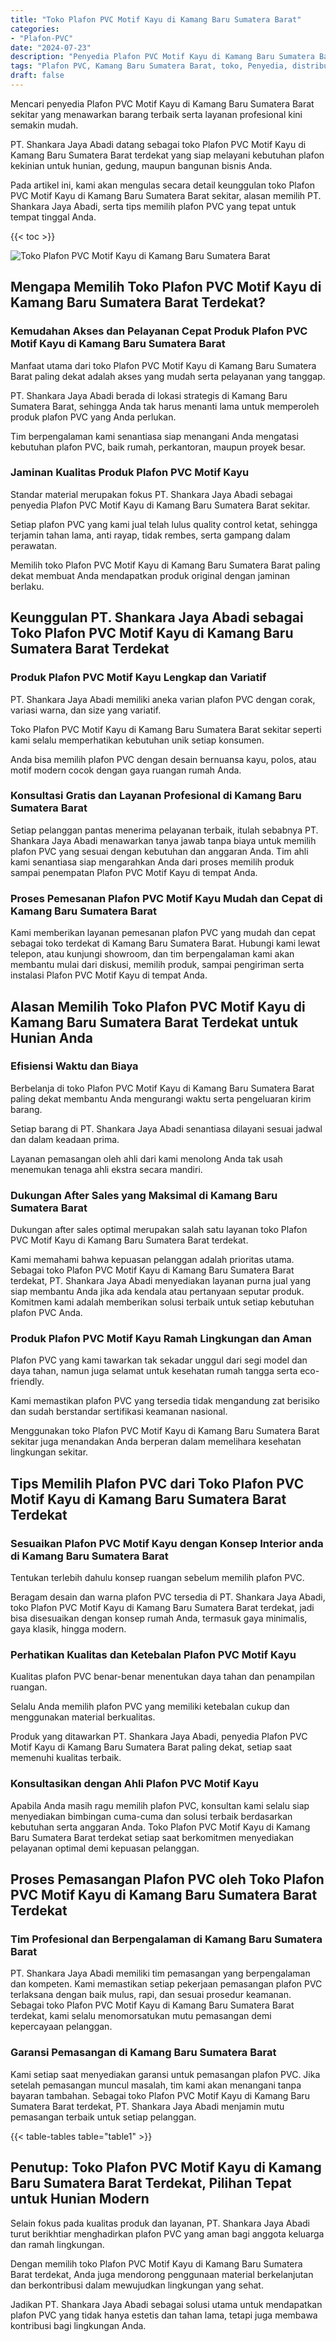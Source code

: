 ```yaml
---
title: "Toko Plafon PVC Motif Kayu di Kamang Baru Sumatera Barat"
categories: 
- "Plafon-PVC"
date: "2024-07-23"
description: "Penyedia Plafon PVC Motif Kayu di Kamang Baru Sumatera Barat untuk rumah, office, dan toko. Plafon unggulan, beragam motif, warna modern, beserta jasa pemasangan ditangani oleh tim ahli serta jaminan resmi!|Servis distribusi Plafon PVC Motif Kayu di Kamang Baru Sumatera Barat untuk kebutuhan rumah, kantor, maupun ritel, dengan plafon terbaik dan instalasi oleh teknisi profesional dan jaminan resmi.|Solusi Plafon PVC Motif Kayu di Kamang Baru Sumatera Barat yang terbukti untuk tempat tinggal, kantor, serta ritel, bersama plafon terbaik dan instalasi oleh teknisi profesional dan kepastian resmi.|Penyediaan Plafon PVC Motif Kayu di Kamang Baru Sumatera Barat untuk hunian, office, dan gerai, beserta material berkualitas dan penempatan ditangani oleh teknisi profesional, disertai dengan jaminan resmi.}"
tags: "Plafon PVC, Kamang Baru Sumatera Barat, toko, Penyedia, distributor"
draft: false
---
```


Mencari penyedia Plafon PVC Motif Kayu di Kamang Baru Sumatera Barat sekitar yang menawarkan barang terbaik serta layanan profesional kini semakin mudah.

PT. Shankara Jaya Abadi datang sebagai toko Plafon PVC Motif Kayu di Kamang Baru Sumatera Barat terdekat yang siap melayani kebutuhan plafon kekinian untuk hunian, gedung, maupun bangunan bisnis Anda.

Pada artikel ini, kami akan mengulas secara detail keunggulan toko Plafon PVC Motif Kayu di Kamang Baru Sumatera Barat sekitar, alasan memilih PT. Shankara Jaya Abadi, serta tips memilih plafon PVC yang tepat untuk tempat tinggal Anda.

{{< toc >}}

![Toko Plafon PVC Motif Kayu di Kamang Baru Sumatera Barat](/images/Plafon-PVC/Toko-Plafon-PVC-Motif-Kayu-di-Kamang-Baru-Sumatera-Barat.png)


## Mengapa Memilih Toko Plafon PVC Motif Kayu di Kamang Baru Sumatera Barat Terdekat?

### Kemudahan Akses dan Pelayanan Cepat Produk Plafon PVC Motif Kayu di Kamang Baru Sumatera Barat

Manfaat utama dari toko Plafon PVC Motif Kayu di Kamang Baru Sumatera Barat paling dekat adalah akses yang mudah serta pelayanan yang tanggap.

PT. Shankara Jaya Abadi berada di lokasi strategis di Kamang Baru Sumatera Barat, sehingga Anda tak harus menanti lama untuk memperoleh produk plafon PVC yang Anda perlukan.

Tim berpengalaman kami senantiasa siap menangani Anda mengatasi kebutuhan plafon PVC, baik rumah, perkantoran, maupun proyek besar.

### Jaminan Kualitas Produk Plafon PVC Motif Kayu

Standar material merupakan fokus PT. Shankara Jaya Abadi sebagai penyedia Plafon PVC Motif Kayu di Kamang Baru Sumatera Barat sekitar.

Setiap plafon PVC yang kami jual telah lulus quality control ketat, sehingga terjamin tahan lama, anti rayap, tidak rembes, serta gampang dalam perawatan.

Memilih toko Plafon PVC Motif Kayu di Kamang Baru Sumatera Barat paling dekat membuat Anda mendapatkan produk original dengan jaminan berlaku.

## Keunggulan PT. Shankara Jaya Abadi sebagai Toko Plafon PVC Motif Kayu di Kamang Baru Sumatera Barat Terdekat

### Produk Plafon PVC Motif Kayu Lengkap dan Variatif

PT. Shankara Jaya Abadi memiliki aneka varian plafon PVC dengan corak, variasi warna, dan size yang variatif.

Toko Plafon PVC Motif Kayu di Kamang Baru Sumatera Barat sekitar seperti kami selalu memperhatikan kebutuhan unik setiap konsumen.

Anda bisa memilih plafon PVC dengan desain bernuansa kayu, polos, atau motif modern cocok dengan gaya ruangan rumah Anda.

### Konsultasi Gratis dan Layanan Profesional di Kamang Baru Sumatera Barat

Setiap pelanggan pantas menerima pelayanan terbaik, itulah sebabnya PT. Shankara Jaya Abadi menawarkan tanya jawab tanpa biaya untuk memilih plafon PVC yang sesuai dengan kebutuhan dan anggaran Anda. Tim ahli kami senantiasa siap mengarahkan Anda dari proses memilih produk sampai penempatan Plafon PVC Motif Kayu di tempat Anda.

### Proses Pemesanan Plafon PVC Motif Kayu Mudah dan Cepat di Kamang Baru Sumatera Barat

Kami memberikan layanan pemesanan plafon PVC yang mudah dan cepat sebagai toko terdekat di Kamang Baru Sumatera Barat. Hubungi kami lewat telepon, atau kunjungi showroom, dan tim berpengalaman kami akan membantu mulai dari diskusi, memilih produk, sampai pengiriman serta instalasi Plafon PVC Motif Kayu di tempat Anda.

## Alasan Memilih Toko Plafon PVC Motif Kayu di Kamang Baru Sumatera Barat Terdekat untuk Hunian Anda

### Efisiensi Waktu dan Biaya

Berbelanja di toko Plafon PVC Motif Kayu di Kamang Baru Sumatera Barat paling dekat membantu Anda mengurangi waktu serta pengeluaran kirim barang.

Setiap barang di PT. Shankara Jaya Abadi senantiasa dilayani sesuai jadwal dan dalam keadaan prima.

Layanan pemasangan oleh ahli dari kami menolong Anda tak usah menemukan tenaga ahli ekstra secara mandiri.

### Dukungan After Sales yang Maksimal di Kamang Baru Sumatera Barat

Dukungan after sales optimal merupakan salah satu layanan toko Plafon PVC Motif Kayu di Kamang Baru Sumatera Barat terdekat.

Kami memahami bahwa kepuasan pelanggan adalah prioritas utama. Sebagai toko Plafon PVC Motif Kayu di Kamang Baru Sumatera Barat terdekat, PT. Shankara Jaya Abadi menyediakan layanan purna jual yang siap membantu Anda jika ada kendala atau pertanyaan seputar produk. Komitmen kami adalah memberikan solusi terbaik untuk setiap kebutuhan plafon PVC Anda.

### Produk Plafon PVC Motif Kayu Ramah Lingkungan dan Aman

Plafon PVC yang kami tawarkan tak sekadar unggul dari segi model dan daya tahan, namun juga selamat untuk kesehatan rumah tangga serta eco-friendly.

Kami memastikan plafon PVC yang tersedia tidak mengandung zat berisiko dan sudah berstandar sertifikasi keamanan nasional.

Menggunakan toko Plafon PVC Motif Kayu di Kamang Baru Sumatera Barat sekitar juga menandakan Anda berperan dalam memelihara kesehatan lingkungan sekitar.

## Tips Memilih Plafon PVC dari Toko Plafon PVC Motif Kayu di Kamang Baru Sumatera Barat Terdekat

### Sesuaikan Plafon PVC Motif Kayu dengan Konsep Interior anda di Kamang Baru Sumatera Barat

Tentukan terlebih dahulu konsep ruangan sebelum memilih plafon PVC.

Beragam desain dan warna plafon PVC tersedia di PT. Shankara Jaya Abadi, toko Plafon PVC Motif Kayu di Kamang Baru Sumatera Barat terdekat, jadi bisa disesuaikan dengan konsep rumah Anda, termasuk gaya minimalis, gaya klasik, hingga modern.

### Perhatikan Kualitas dan Ketebalan Plafon PVC Motif Kayu

Kualitas plafon PVC benar-benar menentukan daya tahan dan penampilan ruangan.

Selalu Anda memilih plafon PVC yang memiliki ketebalan cukup dan menggunakan material berkualitas.

Produk yang ditawarkan PT. Shankara Jaya Abadi, penyedia Plafon PVC Motif Kayu di Kamang Baru Sumatera Barat paling dekat, setiap saat memenuhi kualitas terbaik.

### Konsultasikan dengan Ahli Plafon PVC Motif Kayu

Apabila Anda masih ragu memilih plafon PVC, konsultan kami selalu siap menyediakan bimbingan cuma-cuma dan solusi terbaik berdasarkan kebutuhan serta anggaran Anda. Toko Plafon PVC Motif Kayu di Kamang Baru Sumatera Barat terdekat setiap saat berkomitmen menyediakan pelayanan optimal demi kepuasan pelanggan.

## Proses Pemasangan Plafon PVC oleh Toko Plafon PVC Motif Kayu di Kamang Baru Sumatera Barat Terdekat

### Tim Profesional dan Berpengalaman di Kamang Baru Sumatera Barat

PT. Shankara Jaya Abadi memiliki tim pemasangan yang berpengalaman dan kompeten. Kami memastikan setiap pekerjaan pemasangan plafon PVC terlaksana dengan baik mulus, rapi, dan sesuai prosedur keamanan. Sebagai toko Plafon PVC Motif Kayu di Kamang Baru Sumatera Barat terdekat, kami selalu menomorsatukan mutu pemasangan demi kepercayaan pelanggan.

### Garansi Pemasangan di Kamang Baru Sumatera Barat

Kami setiap saat menyediakan garansi untuk pemasangan plafon PVC. Jika setelah pemasangan muncul masalah, tim kami akan menangani tanpa bayaran tambahan. Sebagai toko Plafon PVC Motif Kayu di Kamang Baru Sumatera Barat terdekat, PT. Shankara Jaya Abadi menjamin mutu pemasangan terbaik untuk setiap pelanggan.

{{< table-tables table="table1" >}}

## Penutup: Toko Plafon PVC Motif Kayu di Kamang Baru Sumatera Barat Terdekat, Pilihan Tepat untuk Hunian Modern

Selain fokus pada kualitas produk dan layanan, PT. Shankara Jaya Abadi turut berikhtiar menghadirkan plafon PVC yang aman bagi anggota keluarga dan ramah lingkungan.

Dengan memilih toko Plafon PVC Motif Kayu di Kamang Baru Sumatera Barat terdekat, Anda juga mendorong penggunaan material berkelanjutan dan berkontribusi dalam mewujudkan lingkungan yang sehat.

Jadikan PT. Shankara Jaya Abadi sebagai solusi utama untuk mendapatkan plafon PVC yang tidak hanya estetis dan tahan lama, tetapi juga membawa kontribusi bagi lingkungan Anda.